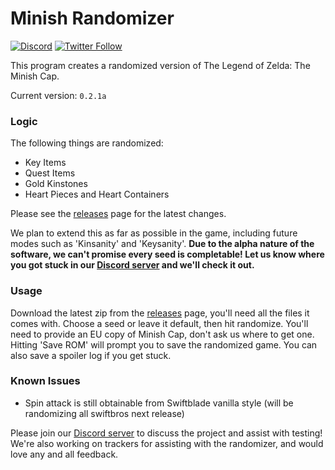 # Minish Randomizer

[![Discord](https://discordapp.com/api/guilds/342341497024151553/embed.png?style=shield)](https://discord.gg/ndFuWbV)
[![Twitter Follow](https://img.shields.io/badge/follow-%40minishmaker-blue.svg?style=flat&logo=twitter)](https://twitter.com/minishmaker)

This program creates a randomized version of The Legend of Zelda: The Minish Cap.

Current version: `0.2.1a`

### Logic
The following things are randomized:
- Key Items
- Quest Items
- Gold Kinstones
- Heart Pieces and Heart Containers
  
Please see the [releases](https://github.com/minishmaker/randomizer/releases) page for the latest changes.

We plan to extend this as far as possible in the game, including future modes such as 'Kinsanity' and 'Keysanity'. **Due to the alpha nature of the software, we can't promise every seed is completable! Let us know where you got stuck in our [Discord server](https://discord.gg/ndFuWbV) and we'll check it out.**

### Usage
Download the latest zip from the [releases](https://github.com/minishmaker/randomizer/releases) page, you'll need all the files it comes with. Choose a seed or leave it default, then hit randomize. You'll need to provide an EU copy of Minish Cap, don't ask us where to get one. Hitting 'Save ROM' will prompt you to save the randomized game. You can also save a spoiler log if you get stuck.

### Known Issues
- Spin attack is still obtainable from Swiftblade vanilla style (will be randomizing all swiftbros next release)



Please join our [Discord server](https://discord.gg/ndFuWbV) to discuss the project and assist with testing!
We're also working on trackers for assisting with the randomizer, and would love any and all feedback.
